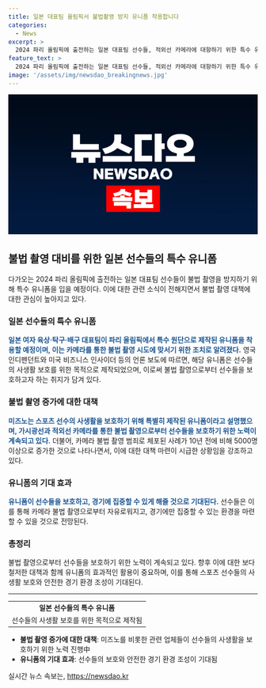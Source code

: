 ```yaml
---
title: 일본 대표팀 올림픽서 불법촬영 방지 유니폼 착용합니다
categories:
  - News
excerpt: >
  2024 파리 올림픽에 출전하는 일본 대표팀 선수들, 적외선 카메라에 대항하기 위한 특수 유니폼 착용 - 2024 파리 올림픽에 출전하는 일본 대표팀 선수들이 카메라를 통한 불법 촬영을 막기 위해 특수 유니폼을 입을 예정이다. 일본 여자 육상·탁구·배구 대표팀이 파리 올림픽에서 특수 원단으로 제작된 유니폼을 착용할 예정이며, 이는 불법 촬영으로부터 선수들을 보호하기 위한 조치로 알려졌다. 해당 유니폼은 적외선 카메라를 통해 불법 촬영 시도에 맞서기 위한 기술적인 대안으로 개발되었다.
feature_text: >
  2024 파리 올림픽에 출전하는 일본 대표팀 선수들, 적외선 카메라에 대항하기 위한 특수 유니폼 착용 - 2024 파리 올림픽에 출전하는 일본 대표팀 선수들이 카메라를 통한 불법 촬영을 막기 위해 특수 유니폼을 입을 예정이다. 일본 여자 육상·탁구·배구 대표팀이 파리 올림픽에서 특수 원단으로 제작된 유니폼을 착용할 예정이며, 이는 불법 촬영으로부터 선수들을 보호하기 위한 조치로 알려졌다. 해당 유니폼은 적외선 카메라를 통해 불법 촬영 시도에 맞서기 위한 기술적인 대안으로 개발되었다.
image: '/assets/img/newsdao_breakingnews.jpg'
---
```


<p><img src="/assets/img/newsdao_breakingnews.jpg" alt="pcversion 속보" /></p>

<h2 data-ke-size="size26">불법 촬영 대비를 위한 일본 선수들의 특수 유니폼</h2>

<p data-ke-size="size16">다가오는 2024 파리 올림픽에 출전하는 일본 대표팀 선수들이 불법 촬영을 방지하기 위해 특수 유니폼을 입을 예정이다. 이에 대한 관련 소식이 전해지면서 불법 촬영 대책에 대한 관심이 높아지고 있다.</p>

<h3>일본 선수들의 특수 유니폼</h3>

<p data-ke-size="size16"><b><span style="color: #1a5490;">일본 여자 육상·탁구·배구 대표팀이 파리 올림픽에서 특수 원단으로 제작된 유니폼을 착용할 예정이며, 이는 카메라를 통한 불법 촬영 시도에 맞서기 위한 조치로 알려졌다.</span></b> 영국 인디펜던트와 미국 비즈니스 인사이더 등의 언론 보도에 따르면, 해당 유니폼은 선수들의 사생활 보호를 위한 목적으로 제작되었으며, 이로써 불법 촬영으로부터 선수들을 보호하고자 하는 취지가 담겨 있다.</p>

<h3>불법 촬영 증가에 대한 대책</h3>

<p data-ke-size="size16"><b><span style="color: #1a5490;">미즈노는 스포츠 선수의 사생활을 보호하기 위해 특별히 제작된 유니폼이라고 설명했으며, 가시광선과 적외선 카메라를 통한 불법 촬영으로부터 선수들을 보호하기 위한 노력이 계속되고 있다.</span></b> 더불어, 카메라 불법 촬영 범죄로 체포된 사례가 10년 전에 비해 5000명 이상으로 증가한 것으로 나타나면서, 이에 대한 대책 마련이 시급한 상황임을 강조하고 있다.</p>

<h3>유니폼의 기대 효과</h3>

<p data-ke-size="size16"><b><span style="color: #1a5490;">유니폼이 선수들을 보호하고, 경기에 집중할 수 있게 해줄 것으로 기대된다.</span></b> 선수들은 이를 통해 카메라 불법 촬영으로부터 자유로워지고, 경기에만 집중할 수 있는 환경을 마련할 수 있을 것으로 전망된다.</p>

<h3>총정리</h3>

<p data-ke-size="size16">불법 촬영으로부터 선수들을 보호하기 위한 노력이 계속되고 있다. 향후 이에 대한 보다 철저한 대책과 함께 유니폼의 효과적인 활용이 중요하며, 이를 통해 스포츠 선수들의 사생활 보호와 안전한 경기 환경 조성이 기대된다.</p>

<hr>

<table>
  <tr>
    <td style="text-align: center; height: 17px;"><b>일본 선수들의 특수 유니폼</b></td>
  </tr>
  <tr>
    <td style="text-align: center; height: 17px;">선수들의 사생활 보호를 위한 목적으로 제작됨</td>
  </tr>
</table>

<ul>
  <li><b>불법 촬영 증가에 대한 대책</b>: 미즈노를 비롯한 관련 업체들이 선수들의 사생활을 보호하기 위한 노력 진행中</li>
  <li><b>유니폼의 기대 효과</b>: 선수들의 보호와 안전한 경기 환경 조성이 기대됨</li>
</ul>
실시간 뉴스 속보는, <a href="https://newsdao.kr" rel="dofollow">https://newsdao.kr</a>


